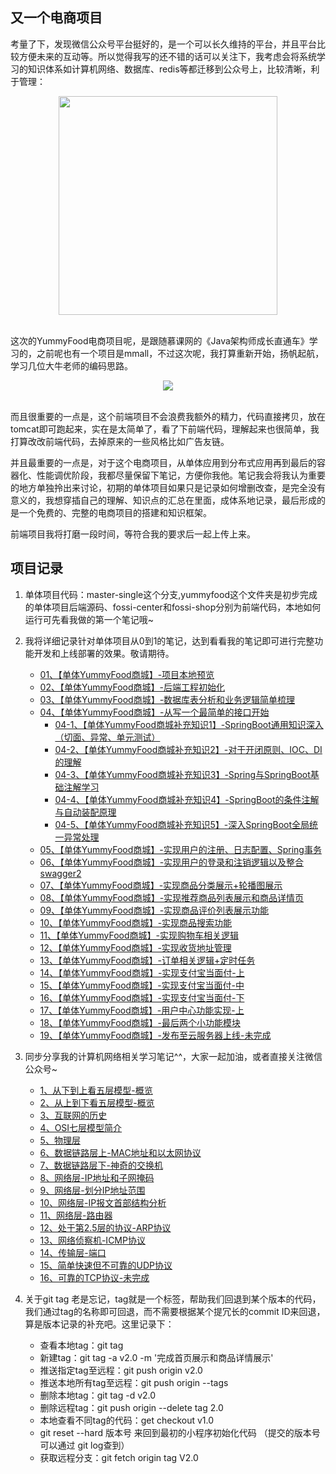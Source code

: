 ## 又一个电商项目

 考量了下，发现微信公众号平台挺好的，是一个可以长久维持的平台，并且平台比较方便未来的互动等。所以觉得我写的还不错的话可以关注下，我考虑会将系统学习的知识体系如计算机网络、数据库、redis等都迁移到公众号上，比较清晰，利于管理：

<div align="center">
	<img src="http://bloghello.oursnail.cn/qrcode_for_gh_7c3862b48f98_258.jpg" width="350px"></div></br>
</div>


这次的YummyFood电商项目呢，是跟随慕课网的《Java架构师成长直通车》学习的，之前呢也有一个项目是mmall，不过这次呢，我打算重新开始，扬帆起航，学习几位大牛老师的编码思路。

<div align="center">
	<img src="http://bloghello.oursnail.cn/yummyfood0.0.png"></div></br>
</div>


而且很重要的一点是，这个前端项目不会浪费我额外的精力，代码直接拷贝，放在tomcat即可跑起来，实在是太简单了，看了下前端代码，理解起来也很简单，我打算改改前端代码，去掉原来的一些风格比如广告友链。

并且最重要的一点是，对于这个电商项目，从单体应用到分布式应用再到最后的容器化、性能调优阶段，我都尽量保留下笔记，方便你我他。笔记我会将我认为重要的地方单独拎出来讨论，初期的单体项目如果只是记录如何增删改查，是完全没有意义的，我想穿插自己的理解、知识点的汇总在里面，成体系地记录，最后形成的是一个免费的、完整的电商项目的搭建和知识框架。

前端项目我将打磨一段时间，等符合我的要求后一起上传上来。

## 项目记录
  
1. 单体项目代码：master-single这个分支,yummyfood这个文件夹是初步完成的单体项目后端源码、fossi-center和fossi-shop分别为前端代码，本地如何运行可先看我做的第一个笔记哦~
  
2. 我将详细记录针对单体项目从0到1的笔记，达到看看我的笔记即可进行完整功能开发和上线部署的效果。敬请期待。
	- [01、【单体YummyFood商城】-项目本地预览](http://note.youdao.com/noteshare?id=e6b4757288b117ea5336f0297805ea89&sub=D614DA7716D04274A5E10A1941B5D641)
	- [02、【单体YummyFood商城】-后端工程初始化](http://note.youdao.com/noteshare?id=c3bbc66c0608e976acc6dcd38c6bd198&sub=B5D5FA2B291F48908FCC5CF533B55257)
	- [03、【单体YummyFood商城】-数据库表分析和业务逻辑简单梳理](http://note.youdao.com/noteshare?id=ce5b84c8942dac62eb78fe50c0ac8fa1&sub=01F7EB278687446993E2C7F2BAF0F23E)
	- [04、【单体YummyFood商城】-从写一个最简单的接口开始](http://note.youdao.com/noteshare?id=34f0b0dd5feaa073d8dc806a143fd944&sub=48B78AF12E80488CAE3C221286343A29)
		- [04-1、【单体YummyFood商城补充知识1】-SpringBoot通用知识深入（切面、异常、单元测试）](http://note.youdao.com/noteshare?id=ee7298b0e4bf0d8a7034e1fff8b19192&sub=9951BF15DC994202A18D9C9D9E332D42)
		- [04-2、【单体YummyFood商城补充知识2】-对于开闭原则、IOC、DI的理解](http://note.youdao.com/noteshare?id=ea3595daea99c8826f952e0409c60642&sub=4D376B8C0E9B495EA0D67542ECE361B0)
		- [04-3、【单体YummyFood商城补充知识3】-Spring与SpringBoot基础注解学习](http://note.youdao.com/noteshare?id=d5a16905f73731a4dfe06d9736ed6c75&sub=1A7C8F3ED6414290A3CBD1403779A7C1)
		- [04-4、【单体YummyFood商城补充知识4】-SpringBoot的条件注解与自动装配原理](http://note.youdao.com/noteshare?id=6b89ccaac0a489dd2d9c0cdf9463bcd1&sub=967CF31C4EE948619D81485DC6D65A7A)
		- [04-5、【单体YummyFood商城补充知识5】-深入SpringBoot全局统一异常处理](http://note.youdao.com/noteshare?id=c8b8ebb0e59e1890b8dff50677c5730c&sub=57099CC8D7084EDB962413200B97505A)
	- [05、【单体YummyFood商城】-实现用户的注册、日志配置、Spring事务](http://note.youdao.com/noteshare?id=b0c409090514ae4df7be19a6b9ac4f00&sub=E9AADF78128642979543D22FBAFF5F40)
	- [06、【单体YummyFood商城】-实现用户的登录和注销逻辑以及整合swagger2](http://note.youdao.com/noteshare?id=f8be880d71f4c72b48247affc22c37e2&sub=AD944B0310A3446F891D4109BE9B071F)
	- [07、【单体YummyFood商城】-实现商品分类展示+轮播图展示](http://note.youdao.com/noteshare?id=ad7ff6a8cc5ac3e759569bfa248ee938&sub=11A4B9262C4F49EB9469EF2C17B2B8F8)
	- [08、【单体YummyFood商城】-实现推荐商品列表展示和商品详情页](http://note.youdao.com/noteshare?id=f0ba9c23473d032ae5b80d8584bbf04e&sub=54E42DBC431448219E5906CEB1F936A7)
	- [09、【单体YummyFood商城】-实现商品评价列表展示功能](http://note.youdao.com/noteshare?id=fc1067b4bf98708fd10736a2bef74277&sub=FA0F906C84C7450997B41199D5375008)
	- [10、【单体YummyFood商城】-实现商品搜索功能](http://note.youdao.com/noteshare?id=57a0119dbdd54087c56e2c06c104ff5f&sub=8AA3AC5719304582A094D684F229253E)
	- [11、【单体YummyFood商城】-实现购物车相关逻辑](http://note.youdao.com/noteshare?id=fcf52b4f3482e81221c438358fe7b7c6&sub=50B743FDF2124056BF11FC92869C75B7)
	- [12、【单体YummyFood商城】-实现收货地址管理](http://note.youdao.com/noteshare?id=6dcd10a68fe0abcfe113b5990b25c75a&sub=CF29DA0E1A944EABAFFA572ED55E5BFD)
	- [13、【单体YummyFood商城】-订单相关逻辑+定时任务](http://note.youdao.com/noteshare?id=5742c09daa215983007a3b6271d73613&sub=A64CD2F3A2BD491888314367B48689E4)
	- [14、【单体YummyFood商城】-实现支付宝当面付-上](http://note.youdao.com/noteshare?id=40ce46b3ddbeda998192c0aedf7aced7&sub=0533978877CD4E49897EBB39BA1F6333)
	- [15、【单体YummyFood商城】-实现支付宝当面付-中](http://note.youdao.com/noteshare?id=46048457b741098798ea2e431ffd6ceb&sub=56E3A6C22FB646B9B023A6F0880352C4)
	- [16、【单体YummyFood商城】-实现支付宝当面付-下](http://note.youdao.com/noteshare?id=769135863f294d18d5e8c7527d33c424&sub=52DC3D797F8D4CE593AF6ABCAA9E7820)
	- [17、【单体YummyFood商城】-用户中心功能实现-上](http://note.youdao.com/noteshare?id=326331a161a528e2f19ff68d8399b45f&sub=F1E368722B97436DA68FCAF132FC021B)
	- [18、【单体YummyFood商城】-最后两个小功能模块](http://note.youdao.com/noteshare?id=a7b2df668f597d59629b2dbd2c8966fe&sub=E42F4DD5326C404D819A61175F4F67A9)
	- [19、【单体YummyFood商城】-发布至云服务器上线-未完成]()

3. 同步分享我的计算机网络相关学习笔记^^，大家一起加油，或者直接关注微信公众号~
	- [1、从下到上看五层模型-概览](http://note.youdao.com/noteshare?id=a556ce1d8943b26cce8f41f30040e559&sub=3323DBDEE47A497D926BF7E831D3CCAD)
	- [2、从上到下看五层模型-概览](http://note.youdao.com/noteshare?id=20ce02f3db9910fed2b7ba7b451ea79c&sub=944EB6FF5EC24512B89968DCEAEC987B)
	- [3、互联网的历史](http://note.youdao.com/noteshare?id=f30db70413ae10cffb738cc91dabde42&sub=1BE606BD797B4879BB081EB430AF7D44)
	- [4、OSI七层模型简介](http://note.youdao.com/noteshare?id=2f2785867a27ed2a9f27c246c5432f24&sub=131E6B4E2D484A74AF88B2F175EAA0D5)
	- [5、物理层](http://note.youdao.com/noteshare?id=888b3309e9fb948059718303643db196&sub=DC0CA4AC17E3477E90EE4D7F3E21F8A9)
	- [6、数据链路层上-MAC地址和以太网协议](http://note.youdao.com/noteshare?id=00b3b877c1f0a845e0437d04de7cceb9&sub=77785241FE3E40198E75E51B08CFCA74)
	- [7、数据链路层下-神奇的交换机](http://note.youdao.com/noteshare?id=d50933f1b09f464a33d5981ad576fd4b&sub=8EF848F241EE45BF9F64FE2BA3DB911A)
	- [8、网络层-IP地址和子网掩码](http://note.youdao.com/noteshare?id=36fd2762627d0375c3b3165eebb36945&sub=9CC276C156424BD1B38DB7F31C410023)
	- [9、网络层-划分IP地址范围](http://note.youdao.com/noteshare?id=bed184089be427ff710f1bef5bf0a5d8&sub=E859D24B0D3A4FE5AE57A242856B8A92)
	- [10、网络层-IP报文首部结构分析](http://note.youdao.com/noteshare?id=39cf63458a8e653a34e6e82a1e97c1a1&sub=E49F4DEC887545A88DEB9F8AC428DB7B)
	- [11、网络层-路由器](http://note.youdao.com/noteshare?id=423134726c61d4ee6b251e0759a0f38b&sub=F0EDE31149B64E3D871765580F306F57)
	- [12、处于第2.5层的协议-ARP协议](http://note.youdao.com/noteshare?id=de2e31efa1d136bf2adf627e86c8d877&sub=6CCBB3D34DBD42409FA14191508B5081)
	- [13、网络侦察机-ICMP协议](http://note.youdao.com/noteshare?id=6f5735fa4337e81453c9383766917f6a&sub=042698C064044E22A5990004228BA797)
	- [14、传输层-端口](http://note.youdao.com/noteshare?id=c2e86caf83745feb722e3e180e26977b&sub=BDFA5BAB5B764663B9E47E639FB0CF89)
	- [15、简单快速但不可靠的UDP协议](http://note.youdao.com/noteshare?id=8df9f07436f02a31cae2d59751b5a863&sub=BA9D3382AC7E4F4E821A36D1EAB34895)
	- [16、可靠的TCP协议-未完成]()



4. 关于git tag 老是忘记，tag就是一个标签，帮助我们回退到某个版本的代码，我们通过tag的名称即可回退，而不需要根据某个提冗长的commit ID来回退，算是版本记录的补充吧。这里记录下：
	- 查看本地tag：git tag 
	- 新建tag：git tag -a v2.0 -m '完成首页展示和商品详情展示'
	- 推送指定tag至远程：git push origin v2.0
	- 推送本地所有tag至远程：git push origin --tags
	- 删除本地tag：git tag -d v2.0 
	- 删除远程tag：git push origin --delete tag 2.0
	- 本地查看不同tag的代码：get checkout v1.0
	- git reset --hard  版本号  来回到最初的小程序初始化代码  （提交的版本号可以通过 git log查到）
	- 获取远程分支：git fetch origin tag V2.0

